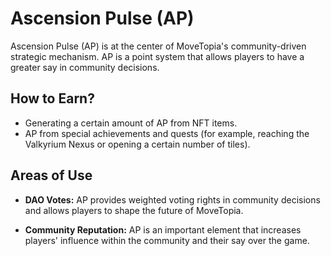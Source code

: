 # Ascension Pulse (AP)

Ascension Pulse (AP) is at the center of MoveTopia's community-driven strategic mechanism. AP is a point system that allows players to have a greater say in community decisions.

## How to Earn?

- Generating a certain amount of AP from NFT items.
- AP from special achievements and quests (for example, reaching the Valkyrium Nexus or opening a certain number of tiles).

## Areas of Use

- **DAO Votes:** AP provides weighted voting rights in community decisions and allows players to shape the future of MoveTopia.

- **Community Reputation:** AP is an important element that increases players' influence within the community and their say over the game.
